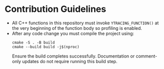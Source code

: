 # Contribution Guidelines

* All C++ functions in this repository must invoke `YTRACING_FUNCTION()` at the very beginning of the function body so profiling is enabled.
* After any code change you must compile the project using:
  ```
  cmake -S . -B build
  cmake --build build -j$(nproc)
  ```
  Ensure the build completes successfully. Documentation or comment-only updates do not require running this build step.
